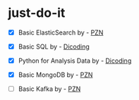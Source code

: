# just-do-it

- [X] Basic ElasticSearch by - <a href="https://www.youtube.com/@ProgrammerZamanNow" target="_blank">PZN</a>
- [X] Basic SQL by - <a href="https://www.dicoding.com/academies/600/" target="_blank">Dicoding</a>
- [X] Python for Analysis Data by - <a href="https://www.dicoding.com/academies/555" target="_blank">Dicoding</a>
- [X] Basic MongoDB by - <a href="https://www.youtube.com/@ProgrammerZamanNow" target="_blank">PZN</a>
- [ ] Basic Kafka by - <a href="https://www.youtube.com/@ProgrammerZamanNow" target="_blank">PZN</a>

